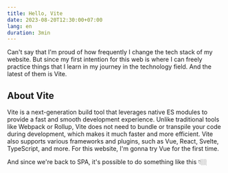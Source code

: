 ```yaml
---
title: Hello, Vite
date: 2023-08-20T12:30:00+07:00
lang: en
duration: 3min
---
```


Can't say that I'm proud of how frequently I change the tech stack of my website. But since my first intention for this web is where I can freely practice things that I learn in my journey in the technology field. And the latest of them is Vite.

## About Vite

Vite is a next-generation build tool that leverages native ES modules to provide a fast and smooth development experience. Unlike traditional tools like Webpack or Rollup, Vite does not need to bundle or transpile your code during development, which makes it much faster and more efficient. Vite also supports various frameworks and plugins, such as Vue, React, Svelte, TypeScript, and more. For this website, I'm gonna try Vue for the first time.

And since we're back to SPA, it's possible to do something like this 👇🏼

<div class="text-center">
  <ToggleTheme class="text-2xl pb-2 pt-1"/>
</div>

<div class="justify-items-center">
  <NowPlaying />
</div>

